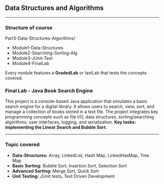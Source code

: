 ## Data Structures and Algorithms

___

### Structure of course

Part3-Data-Structures-Algorithms/          
- Module1-Data-Structures
- Module2-Searching-Sorting-Alg  
- Module3-JUnit-Test
- Module4-FinalLab

Every module features a **GradedLab** or lastLab that tests the concepts covered. 

### Final Lab - Java Book Search Engine

This project is a console-based Java application that simulates a basic search engine for a digital library. It allows users to search, view, sort, and manage a collection of books stored in a text file. The project integrates key programming concepts such as file I/O, data structures, sorting/searching algorithms, user interfaces, logging, and serialization. **Key tasks: implementing the Linear Search and Bubble Sort.**

___

### Topic covered

- **Data-Structures:** Array, LinkedList, Hash Map, LinkedHasMap, Tree Map
- **Basic Sorting:** Bubble Sort, Insertion Sort, Selection Sort
- **Advanced Sorting:** Merge Sort, Quick Sort
- **Unit Testing:** JUnit tests, Test Driven Development


